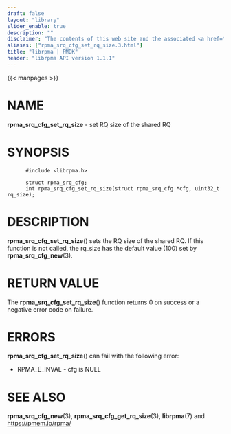 ```yaml
---
draft: false
layout: "library"
slider_enable: true
description: ""
disclaimer: "The contents of this web site and the associated <a href=\"https://github.com/pmem\">GitHub repositories</a> are BSD-licensed open source."
aliases: ["rpma_srq_cfg_set_rq_size.3.html"]
title: "librpma | PMDK"
header: "librpma API version 1.1.1"
---
```

{{< manpages >}}

[comment]: <> (SPDX-License-Identifier: BSD-3-Clause)
[comment]: <> (Copyright 2020-2023, Intel Corporation)

# NAME

**rpma_srq_cfg_set_rq_size** - set RQ size of the shared RQ

# SYNOPSIS

          #include <librpma.h>

          struct rpma_srq_cfg;
          int rpma_srq_cfg_set_rq_size(struct rpma_srq_cfg *cfg, uint32_t rq_size);

# DESCRIPTION

**rpma_srq_cfg_set_rq_size**() sets the RQ size of the shared RQ. If
this function is not called, the rq_size has the default value (100) set
by **rpma_srq_cfg_new**(3).

# RETURN VALUE

The **rpma_srq_cfg_set_rq_size**() function returns 0 on success or a
negative error code on failure.

# ERRORS

**rpma_srq_cfg_set_rq_size**() can fail with the following error:

-   RPMA_E\_INVAL - cfg is NULL

# SEE ALSO

**rpma_srq_cfg_new**(3), **rpma_srq_cfg_get_rq_size**(3), **librpma**(7)
and https://pmem.io/rpma/
